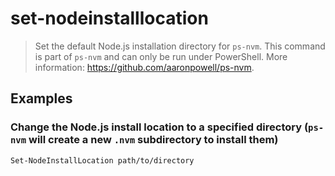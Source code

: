 # set-nodeinstalllocation

> Set the default Node.js installation directory for `ps-nvm`. This command is part of `ps-nvm` and can only be run under PowerShell. More information: <https://github.com/aaronpowell/ps-nvm>.

## Examples

### Change the Node.js install location to a specified directory (`ps-nvm` will create a new `.nvm` subdirectory to install them)

```bash
Set-NodeInstallLocation path/to/directory
```
